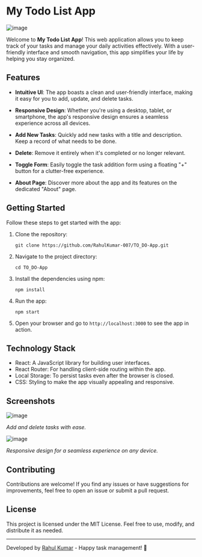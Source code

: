 
# My Todo List App

![image](https://github.com/RahulKumar-007/TO_DO-App/assets/117337265/9985d301-95c4-48ba-b64e-5602a91269e8)


Welcome to **My Todo List App**! This web application allows you to keep track of your tasks and manage your daily activities effectively. With a user-friendly interface and smooth navigation, this app simplifies your life by helping you stay organized.

## Features

- **Intuitive UI**: The app boasts a clean and user-friendly interface, making it easy for you to add, update, and delete tasks.

- **Responsive Design**: Whether you're using a desktop, tablet, or smartphone, the app's responsive design ensures a seamless experience across all devices.

- **Add New Tasks**: Quickly add new tasks with a title and description. Keep a record of what needs to be done.

- **Delete**: Remove it entirely when it's completed or no longer relevant.

- **Toggle Form**: Easily toggle the task addition form using a floating "+" button for a clutter-free experience.

- **About Page**: Discover more about the app and its features on the dedicated "About" page.

## Getting Started

Follow these steps to get started with the app:

1. Clone the repository:
   ```
   git clone https://github.com/RahulKumar-007/TO_DO-App.git
   ```

2. Navigate to the project directory:
   ```
   cd TO_DO-App
   ```

3. Install the dependencies using npm:
   ```
   npm install
   ```

4. Run the app:
   ```
   npm start
   ```

5. Open your browser and go to `http://localhost:3000` to see the app in action.

## Technology Stack

- React: A JavaScript library for building user interfaces.
- React Router: For handling client-side routing within the app.
- Local Storage: To persist tasks even after the browser is closed.
- CSS: Styling to make the app visually appealing and responsive.

## Screenshots

![image](https://github.com/RahulKumar-007/TO_DO-App/assets/117337265/1e72cdaa-9e33-4bce-a045-fbac192eeefa)

*Add and delete tasks with ease.*

![image](https://github.com/RahulKumar-007/TO_DO-App/assets/117337265/e73db957-8ebc-4f30-a41a-95e587ef5fcf)

*Responsive design for a seamless experience on any device.*

## Contributing

Contributions are welcome! If you find any issues or have suggestions for improvements, feel free to open an issue or submit a pull request.

## License

This project is licensed under the MIT License. Feel free to use, modify, and distribute it as needed.

---

Developed by [Rahul Kumar](https://github.com/RahulKumar-007) - Happy task management! 🚀
```

